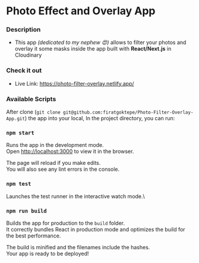 # Photo Effect and Overlay App

### Description

- This app <i>(dedicated to my nephew <span>&#128525;</span>)</i> allows to filter your photos and overlay it some masks inside the app built with <b>React/Next.js</b> in Cloudinary

### Check it out

- Live Link: https://photo-filter-overlay.netlify.app/

### Available Scripts

After clone (`git clone git@github.com:firatgoktepe/Photo-Filter-Overlay-App.git`) the app into your local, In the project directory, you can run:

### `npm start`

Runs the app in the development mode.\
Open [http://localhost:3000](http://localhost:3000) to view it in the browser.

The page will reload if you make edits.\
You will also see any lint errors in the console.

### `npm test`

Launches the test runner in the interactive watch mode.\

### `npm run build`

Builds the app for production to the `build` folder.\
It correctly bundles React in production mode and optimizes the build for the best performance.

The build is minified and the filenames include the hashes.\
Your app is ready to be deployed!

